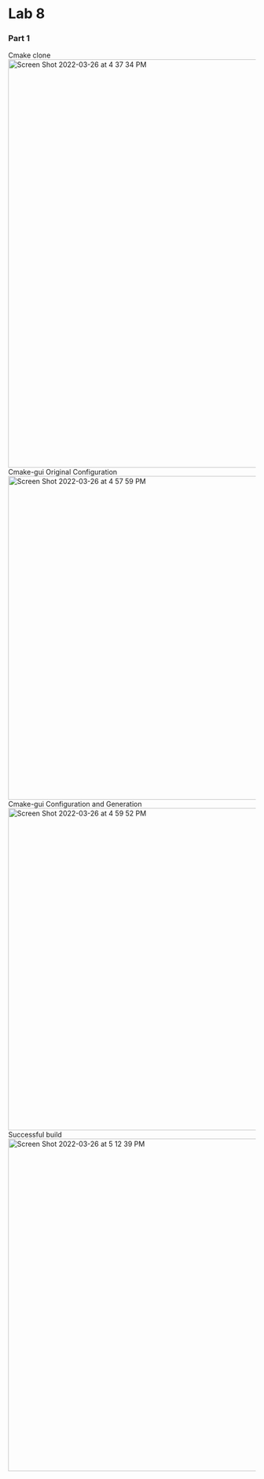 # Lab 8

### Part 1 
Cmake clone <br />
<img width="830" alt="Screen Shot 2022-03-26 at 4 37 34 PM" src="https://user-images.githubusercontent.com/50917542/160256240-d675f822-8f0f-46e9-abf5-1f42d3091597.png"> <br />
Cmake-gui Original Configuration  <br />
<img width="658" alt="Screen Shot 2022-03-26 at 4 57 59 PM" src="https://user-images.githubusercontent.com/50917542/160256824-2f9877ec-cea1-4f9a-9741-f5edc394a7ab.png">  <br />
Cmake-gui Configuration and Generation  <br />
<img width="655" alt="Screen Shot 2022-03-26 at 4 59 52 PM" src="https://user-images.githubusercontent.com/50917542/160256898-b63ebe38-a8f1-41ed-be7e-96378d17df33.png">  <br />
Successful build
<img width="676" alt="Screen Shot 2022-03-26 at 5 12 39 PM" src="https://user-images.githubusercontent.com/50917542/160257307-9c00688c-afed-4d08-9bdb-344ecce30224.png">  <br />
